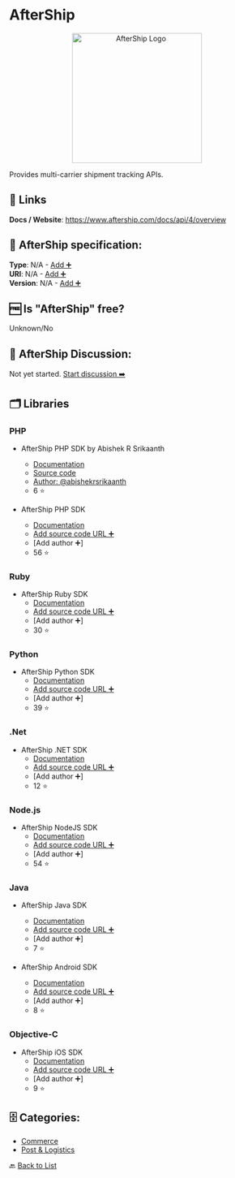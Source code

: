 # AfterShip
<p align="center">
    <img width="256" src="https://raw.githubusercontent.com/apis-list/apis-list/main/apis/aftership/logo_256x256.png" alt="AfterShip Logo"/>
</p>
Provides multi-carrier shipment tracking APIs.

##  🔗 Links
**Docs / Website**: https://www.aftership.com/docs/api/4/overview

## 🧬 AfterShip specification:
**Type**: N/A - [Add ➕](https://github.com/apis-list/apis-list/edit/main/apis-list.yaml)  
**URI**: N/A - [Add ➕](https://github.com/apis-list/apis-list/edit/main/apis-list.yaml)  
**Version**: N/A - [Add ➕](https://github.com/apis-list/apis-list/edit/main/apis-list.yaml)

## 🆓 Is "AfterShip" free?
Unknown/No  

## 💬 AfterShip Discussion:
Not yet started. [Start discussion ➡️](https://github.com/apis-list/apis-list/discussions/new)

## 🗂️ Libraries
### PHP
- AfterShip PHP SDK by Abishek R Srikaanth
    - [Documentation](https://www.aftership.com/)
    - [Source code](https://github.com/abishekrsrikaanth/aftership-php-sdk)
    - [Author: @abishekrsrikaanth](https://github.com/abishekrsrikaanth)
    - 6 ⭐

- AfterShip PHP SDK
    - [Documentation](https://github.com/AfterShip/aftership-php)
    - [Add source code URL ➕]()
    - [Add author ➕]
    - 56 ⭐

### Ruby
- AfterShip Ruby SDK
    - [Documentation](https://github.com/AfterShip/aftership-ruby)
    - [Add source code URL ➕]()
    - [Add author ➕]
    - 30 ⭐

### Python
- AfterShip Python SDK
    - [Documentation](https://github.com/AfterShip/aftership-python)
    - [Add source code URL ➕]()
    - [Add author ➕]
    - 39 ⭐

### .Net
- AfterShip .NET SDK
    - [Documentation](https://github.com/AfterShip/aftership-net)
    - [Add source code URL ➕]()
    - [Add author ➕]
    - 12 ⭐

### Node.js
- AfterShip NodeJS SDK
    - [Documentation](https://github.com/AfterShip/aftership-nodejs)
    - [Add source code URL ➕]()
    - [Add author ➕]
    - 54 ⭐

### Java
- AfterShip Java SDK
    - [Documentation](https://github.com/AfterShip/aftership-java)
    - [Add source code URL ➕]()
    - [Add author ➕]
    - 7 ⭐

- AfterShip Android SDK
    - [Documentation](https://github.com/AfterShip/aftership-android)
    - [Add source code URL ➕]()
    - [Add author ➕]
    - 8 ⭐

### Objective-C
- AfterShip iOS SDK
    - [Documentation](https://github.com/AfterShip/aftership-ios)
    - [Add source code URL ➕]()
    - [Add author ➕]
    - 9 ⭐


## 🗄️ Categories:
- [Commerce](https://github.com/apis-list/apis-list#commerce-)
- [Post & Logistics](https://github.com/apis-list/apis-list#post--logistics-)

🔙  [Back to List](https://github.com/apis-list/apis-list)
